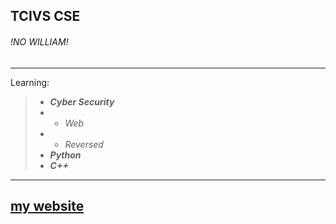 TCIVS CSE
---
###### !NO WILLIAM!
---
Learning:
> * ___Cyber Security___
> * * _Web_
> * * _Reversed_
> * ___Python___
> * ___C++___

---
[my website](https://youtu.be/BbeeuzU5Qc8)
---
